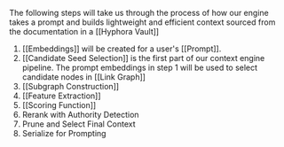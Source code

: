 The following steps will take us through the process of how our engine takes a prompt and builds lightweight and efficient context sourced from the documentation in a [[Hyphora Vault]]
1. [[Embeddings]] will be created for a user's [[Prompt]].
2. [[Candidate Seed Selection]] is the first part of our context engine pipeline. The prompt embeddings in step 1 will be used to select candidate nodes in [[Link Graph]]
3. [[Subgraph Construction]]
4. [[Feature Extraction]]
5. [[Scoring Function]]
6. Rerank with Authority Detection
7. Prune and Select Final Context
8. Serialize for Prompting
